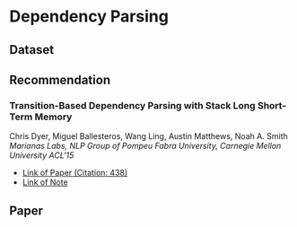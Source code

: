 # Dependency Parsing

## Dataset

## Recommendation
### Transition-Based Dependency Parsing with Stack Long Short-Term Memory
 Chris Dyer, Miguel Ballesteros, Wang Ling, Austin Matthews, Noah A. Smith
 *Marianas Labs, NLP Group of Pompeu Fabra University, Carnegie Mellon University*
 *ACL'15*

 - [Link of Paper (Citation: 438)](https://arxiv.org/abs/1505.08075)
 - [Link of Note](https://adacheng.github.io/paper_note/2019/05/05/Transition-Based-Dependency-Parsing-with-Stack-Long-Short-Term-Memory/)

## Paper

